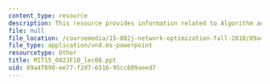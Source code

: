 ```yaml
---
content_type: resource
description: This resource provides information related to Algorithm analysis.
file: null
file_location: /coursemedia/15-082j-network-optimization-fall-2010/89a4f890ee77f2d7651695cc609aeed7_MIT15_082JF10_lec08.ppt
file_type: application/vnd.ms-powerpoint
resourcetype: Other
title: MIT15_082JF10_lec08.ppt
uid: 89a4f890-ee77-f2d7-6516-95cc609aeed7
---
```

